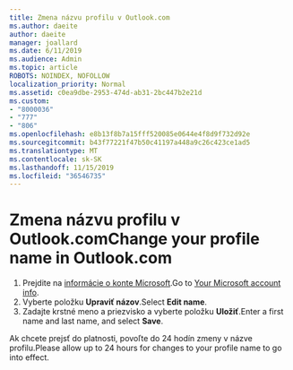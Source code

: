 ```yaml
---
title: Zmena názvu profilu v Outlook.com
ms.author: daeite
author: daeite
manager: joallard
ms.date: 6/11/2019
ms.audience: Admin
ms.topic: article
ROBOTS: NOINDEX, NOFOLLOW
localization_priority: Normal
ms.assetid: c0ea9dbe-2953-474d-ab31-2bc447b2e21d
ms.custom:
- "8000036"
- "777"
- "806"
ms.openlocfilehash: e8b13f8b7a15fff520085e0644e4f8d9f732d92e
ms.sourcegitcommit: b43f77221f47b50c41197a448a9c26c423ce1ad5
ms.translationtype: MT
ms.contentlocale: sk-SK
ms.lasthandoff: 11/15/2019
ms.locfileid: "36546735"
---
```

# <a name="change-your-profile-name-in-outlookcom"></a><span data-ttu-id="4d881-102">Zmena názvu profilu v Outlook.com</span><span class="sxs-lookup"><span data-stu-id="4d881-102">Change your profile name in Outlook.com</span></span>

1. <span data-ttu-id="4d881-103">Prejdite na [informácie o konte Microsoft](https://go.microsoft.com/fwlink/p/?linkid=860841).</span><span class="sxs-lookup"><span data-stu-id="4d881-103">Go to [Your Microsoft account info](https://go.microsoft.com/fwlink/p/?linkid=860841).</span></span>
2. <span data-ttu-id="4d881-104">Vyberte položku **Upraviť názov**.</span><span class="sxs-lookup"><span data-stu-id="4d881-104">Select **Edit name**.</span></span>
3. <span data-ttu-id="4d881-105">Zadajte krstné meno a priezvisko a vyberte položku **Uložiť**.</span><span class="sxs-lookup"><span data-stu-id="4d881-105">Enter a first name and last name, and select **Save**.</span></span>

<span data-ttu-id="4d881-106">Ak chcete prejsť do platnosti, povoľte do 24 hodín zmeny v názve profilu.</span><span class="sxs-lookup"><span data-stu-id="4d881-106">Please allow up to 24 hours for changes to your profile name to go into effect.</span></span>